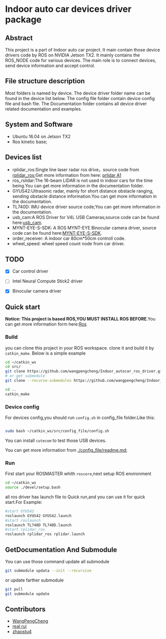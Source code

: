 # Indoor auto car devices driver package

## Abstract

This project is a part of Indoor auto car project. It main contain those device drivers code by ROS on NVIDIA Jetson TX2. It mainly contains the ROS_NODE code for various devices. The main role is to connect devices, send device information and accept control.

## File structure description

Most folders is named by device. The device driver folder name can be found in the device list below. The config file folder contain device config file and bash file. The Documentation folder contains all device driver related documentation and examples.

## System and Software

- Ubuntu 16.04 on Jetson TX2
- Ros kinetic base;

## Devices list

- rplidar_ros:Single line laser radar ros drive，source code from [rplidar_ros](https://github.com/Slamtec/rplidar_ros.git);Get more information from here: [prlidar A1](http://www.slamtec.com/cn/Lidar/A1)
- ros_rslidar:The 16-beam LIDAR is not used in indoor cars for the time being.You can get more information in the documentation folder.
- GYUS42:Ultrasonic radar, mainly for short distance obstacle ranging, sending obstacle distance information.You can get more information in the documentation.
- TL740D: IMU device driver source code;You can get more information in the documentation.
- usb_cam:A ROS Driver for V4L USB Cameras;source code can be found here:[usb_cam](https://github.com/bosch-ros-pkg/usb_cam.git).
- MYNT-EYE-S-SDK: A ROS MYNT-EYE Binocular camera driver, source code can be found here:[MYNT-EYE-S-SDK](https://github.com/slightech/MYNT-EYE-S-SDK.git).
- order_receiver: A indoor car 80cm*50cm controll code. 
- wheel_speed: wheel speed count node from car driver.

## TODO


- [x] Car control driver
- [ ] Intel Neural Compute Stick2 driver
- [x] Binocular camera driver


## Quick start

**Notice: This project is based ROS,YOU MUST INSTALL ROS BEFORE**.You can get more information form here:[Ros](https://www.ros.org/)

### Build

you can clone this project in your ROS workspace. clone it and build it by `catkin_make`. Below is a simple example

```bash
cd ~/catkin_ws
cd src/
git clone https://github.com/wangpengcheng/Indoor_autocar_ros_driver.git
# or get submodule
git clone --recurse-submodules https://github.com/wangpengcheng/Indoor_autocar_ros_driver.git

cd ..
catkin_make

```
### Device config

For devices config,you should run `config.sh` in config_file folder.Like this:

```bash

sudo bash ~/catkin_ws/src/config_file/config.sh

```
You can install `cutecom` to test those USB devices.

You can get more information from [./config_file/readme.md](./config_file/readme.md);



### Run

First start your ROSMASTER whith `roscore`,next setup ROS  environment
```bash
cd ~/catkin_ws
source ./devel/setup.bash
```
all ros driver has  launch file to Quick run,and you can use it for quick start.For Example:

```bash
#start GYUS42
roslaunch GYUS42 GYUS42.launch
#start roslaunch 
roslaunch TL740D TL740D.launch
#start rplidar_ros
roslaunch rplidar_ros rplidar.launch
```
## GetDocumentation And Submodule

You can use those command update all submodule
```bash
git submodule updata --init --recursive
```
or update farther submodule
```bash
git pull
git submodule update
```

## Contributors 

- [WangPengCheng](https://github.com/wangpengcheng/)
- [real rui](https://github.com/HuangRui001)
- [zhaostu4](https://github.com/zhaostu4)


